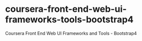 # coursera-front-end-web-ui-frameworks-tools-bootstrap4

Coursera Front End Web UI Frameworks and Tools - Bootstrap4
